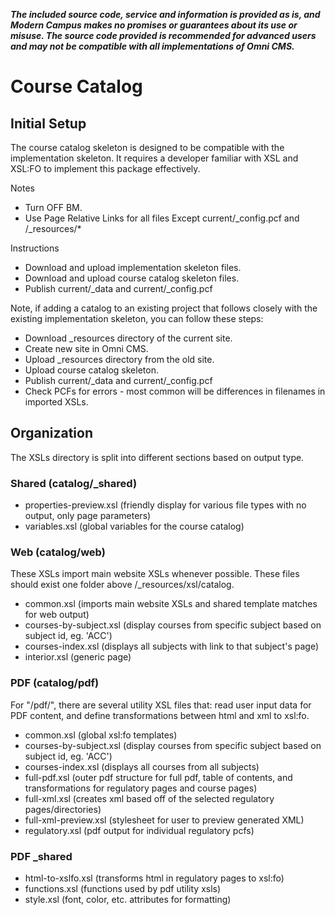 ***The included source code, service and information is provided as is, and Modern Campus makes no promises or guarantees about its use or misuse. The source code provided is recommended for advanced users and may not be compatible with all implementations of Omni CMS.***

# Course Catalog

## Initial Setup

The course catalog skeleton is designed to be compatible with the implementation skeleton. It requires a developer familiar with XSL and XSL:FO to implement this package effectively. 

Notes

- Turn OFF BM.
- Use Page Relative Links for all files Except current/_config.pcf and /_resources/*

Instructions

- Download and upload implementation skeleton files.
- Download and upload course catalog skeleton files. 
- Publish current/_data and current/_config.pcf 

Note, if adding a catalog to an existing project that follows closely with the existing implementation skeleton, you can follow these steps:

- Download _resources directory of the current site.
- Create new site in Omni CMS.
- Upload _resources directory from the old site.
- Upload course catalog skeleton.
- Publish current/_data and current/_config.pcf 
- Check PCFs for errors - most common will be differences in filenames in imported XSLs.

## Organization

The XSLs directory is split into different sections based on output type.

### Shared (catalog/_shared)

- properties-preview.xsl (friendly display for various file types with no output, only page parameters)
- variables.xsl (global variables for the course catalog)

### Web (catalog/web)

These XSLs import main website XSLs whenever possible. These files should exist one folder above /_resources/xsl/catalog.

- common.xsl  (imports main website XSLs and shared template matches for web output)
- courses-by-subject.xsl (display courses from specific subject based on subject id, eg. 'ACC')
- courses-index.xsl (displays all subjects with link to that subject's page)
- interior.xsl (generic page)

### PDF (catalog/pdf)

For "/pdf/", there are several utility XSL files that: read user input data for PDF content, and define transformations between html and xml to xsl:fo.

-	common.xsl (global xsl:fo templates)
-	courses-by-subject.xsl (display courses from specific subject based on subject id, eg. 'ACC')
-	courses-index.xsl (displays all courses from all subjects)
-	full-pdf.xsl (outer pdf structure for full pdf, table of contents, and transformations for regulatory pages and course pages)
-	full-xml.xsl (creates xml based off of the selected regulatory pages/directories)
-	full-xml-preview.xsl (stylesheet for user to preview generated XML)
-	regulatory.xsl (pdf output for individual regulatory pcfs)

### PDF _shared
-	html-to-xslfo.xsl (transforms html in regulatory pages to xsl:fo)
-	functions.xsl (functions used by pdf utility xsls)
-	style.xsl (font, color, etc. attributes for formatting)
